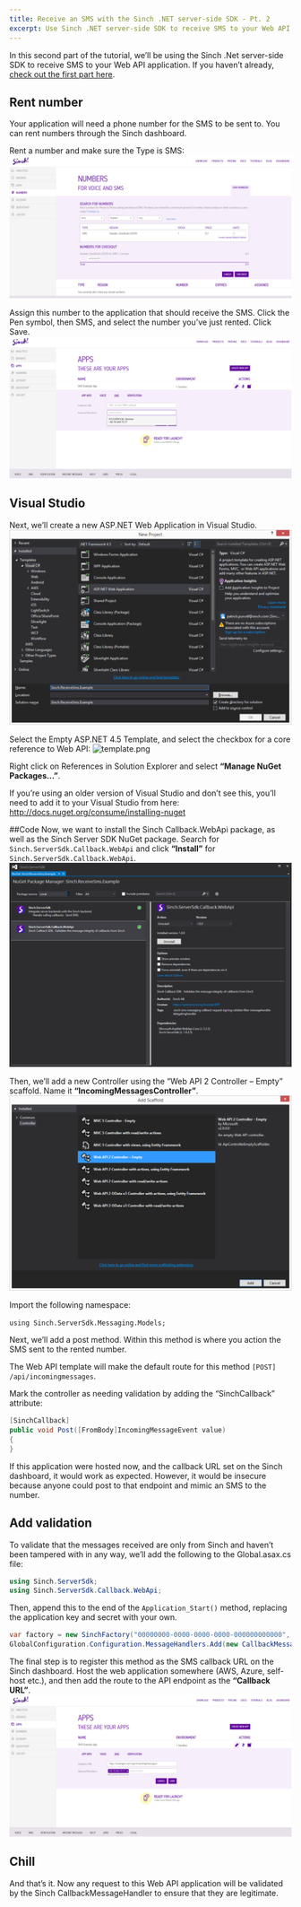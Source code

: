 ```yaml
---
title: Receive an SMS with the Sinch .NET server-side SDK - Pt. 2
excerpt: Use Sinch .NET server-side SDK to receive SMS to your Web API application.
---
```

In this second part of the tutorial, we’ll be using the Sinch .Net server-side SDK to receive SMS to your Web API application. If you haven’t already, [check out the first part here](doc:send-an-sms-with-the-sinch-net-server-side-sdk).

## Rent number

Your application will need a phone number for the SMS to be sent to. You can rent numbers through the Sinch dashboard.

Rent a number and make sure the Type is SMS:
![numbers.png](images/36e0fe0-numbers.png)

Assign this number to the application that should receive the SMS. Click the Pen symbol, then SMS, and select the number you’ve just rented. Click Save.
![set-number.png](images/f9f908f-set-number.png)

## Visual Studio

Next, we’ll create a new ASP.NET Web Application in Visual Studio.
![new-project2.png](images/fd8768e-new-project2.png)

Select the Empty ASP.NET 4.5 Template, and select the checkbox for a core reference to Web API:
![template.png](images/71e2699-template.png)

Right click on References in Solution Explorer and select **“Manage NuGet Packages…”**.

If you’re using an older version of Visual Studio and don’t see this, you’ll need to add it to your Visual Studio from here: <http://docs.nuget.org/consume/installing-nuget>

##Code
Now, we want to install the Sinch Callback.WebApi package, as well as the Sinch Server SDK NuGet package. Search for `Sinch.ServerSdk.Callback.WebApi` and click **“Install”** for `Sinch.ServerSdk.Callback.WebApi`.
![nugget2.png](images/afb68f7-nugget2.png)

Then, we’ll add a new Controller using the “Web API 2 Controller – Empty” scaffold. Name it **“IncomingMessagesController”**.
![scaffold.png](images/0d3437a-scaffold.png)

Import the following namespace:

`using Sinch.ServerSdk.Messaging.Models;`

Next, we’ll add a post method. Within this method is where you action the SMS sent to the rented number.

The Web API template will make the default route for this method `[POST] /api/incomingmessages`.

Mark the controller as needing validation by adding the “SinchCallback” attribute:

```csharp
[SinchCallback]
public void Post([FromBody]IncomingMessageEvent value)
{
}
```

If this application were hosted now, and the callback URL set on the Sinch dashboard, it would work as expected. However, it would be insecure because anyone could post to that endpoint and mimic an SMS to the number.

## Add validation

To validate that the messages received are only from Sinch and haven’t been tampered with in any way, we’ll add the following to the Global.asax.cs file:

```csharp
using Sinch.ServerSdk;
using Sinch.ServerSdk.Callback.WebApi;
```

Then, append this to the end of the `Application_Start()` method, replacing the application key and secret with your own.

```csharp
var factory = new SinchFactory("00000000-0000-0000-0000-000000000000", "AAAAAAAAAAAAAAAAAAAAAA==");
GlobalConfiguration.Configuration.MessageHandlers.Add(new CallbackMessageHandler(factory));
```

The final step is to register this method as the SMS callback URL on the Sinch dashboard. Host the web application somewhere (AWS, Azure, self-host etc.), and then add the route to the API endpoint as the **“Callback URL”**.
![callbacks.png](images/2c5803a-callbacks.png)

## Chill

And that’s it. Now any request to this Web API application will be validated by the Sinch CallbackMessageHandler to ensure that they are legitimate.
